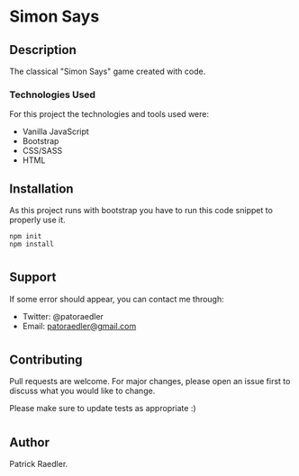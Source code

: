 # Simon Says

## Description

The classical "Simon Says" game created with code.

### Technologies Used

For this project the technologies and tools used were:

- Vanilla JavaScript
- Bootstrap
- CSS/SASS
- HTML

## Installation

As this project runs with bootstrap you have to run this code snippet to properly use it.

```
npm init
npm install
```

#

## Support

If some error should appear, you can contact me through:

- Twitter: @patoraedler
- Email: patoraedler@gmail.com

#

## Contributing

Pull requests are welcome. For major changes, please open an issue first to discuss what you would like to change.

Please make sure to update tests as appropriate :)

#

## Author

Patrick Raedler.

#
